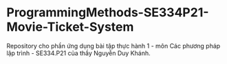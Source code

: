 # ProgrammingMethods-SE334P21-Movie-Ticket-System
Repository cho phần ứng dụng bài tập thực hành 1 - môn Các phương pháp lập trình - SE334.P21 của thầy Nguyễn Duy Khánh.

